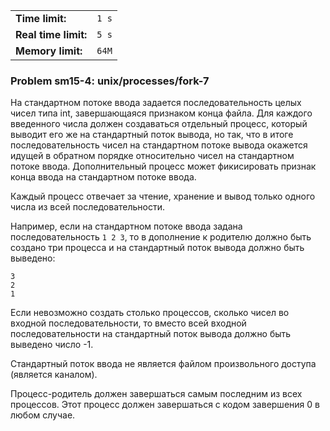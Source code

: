 |                      |       |
|----------------------|-------|
| **Time limit:**      | `1 s` |
| **Real time limit:** | `5 s` |
| **Memory limit:**    | `64M` |


### Problem sm15-4: unix/processes/fork-7

На стандартном потоке ввода задается последовательность целых
чисел типа int, завершающаяся признаком конца файла. Для каждого
введенного числа должен создаваться отдельный процесс, который
выводит его же на стандартный поток вывода, но так, что в итоге
последовательность чисел на стандартном потоке вывода окажется
идущей в обратном порядке относительно чисел на стандартном
потоке ввода. Дополнительный процесс может фикисировать признак
конца ввода на стандартном потоке ввода.

Каждый процесс отвечает за чтение, хранение и вывод только одного
числа из всей последовательности.

Например, если на стандартном потоке ввода задана
последовательность `1 2 3`, то в дополнение к родителю должно
быть создано три процесса и на стандартный поток вывода должно
быть выведено:

    
    
    3
    2
    1

Если невозможно создать столько процессов, сколько чисел во
входной последовательности, то вместо всей входной
последовательности на стандартный поток вывода должно быть
выведено число -1.

Стандартный поток ввода не является файлом произвольного доступа
(является каналом).

Процесс-родитель должен завершаться самым последним из всех
процессов. Этот процесс должен завершаться с кодом завершения 0 в
любом случае.

